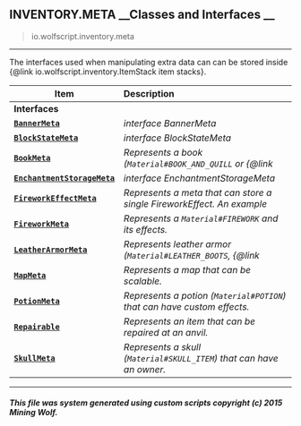 ## INVENTORY.META __Classes and Interfaces __

>io.wolfscript.inventory.meta

---

The interfaces used when manipulating extra data can can be stored inside {@link io.wolfscript.inventory.ItemStack item stacks}.

Item | Description   
--- | :--- 
__Interfaces__|
__[`BannerMeta`](BannerMeta.md)__ | _interface BannerMeta_ 
__[`BlockStateMeta`](BlockStateMeta.md)__ | _interface BlockStateMeta_ 
__[`BookMeta`](BookMeta.md)__ | _Represents a book (`Material#BOOK_AND_QUILL` or {@link_ 
__[`EnchantmentStorageMeta`](EnchantmentStorageMeta.md)__ | _interface EnchantmentStorageMeta_ 
__[`FireworkEffectMeta`](FireworkEffectMeta.md)__ | _Represents a meta that can store a single FireworkEffect. An example_ 
__[`FireworkMeta`](FireworkMeta.md)__ | _Represents a `Material#FIREWORK` and its effects._ 
__[`LeatherArmorMeta`](LeatherArmorMeta.md)__ | _Represents leather armor (`Material#LEATHER_BOOTS`, {@link_ 
__[`MapMeta`](MapMeta.md)__ | _Represents a map that can be scalable._ 
__[`PotionMeta`](PotionMeta.md)__ | _Represents a potion (`Material#POTION`) that can have custom effects._ 
__[`Repairable`](Repairable.md)__ | _Represents an item that can be repaired at an anvil._ 
__[`SkullMeta`](SkullMeta.md)__ | _Represents a skull (`Material#SKULL_ITEM`) that can have an owner._ 



---



##### This file was system generated using custom scripts copyright (c) 2015 Mining Wolf.
	

